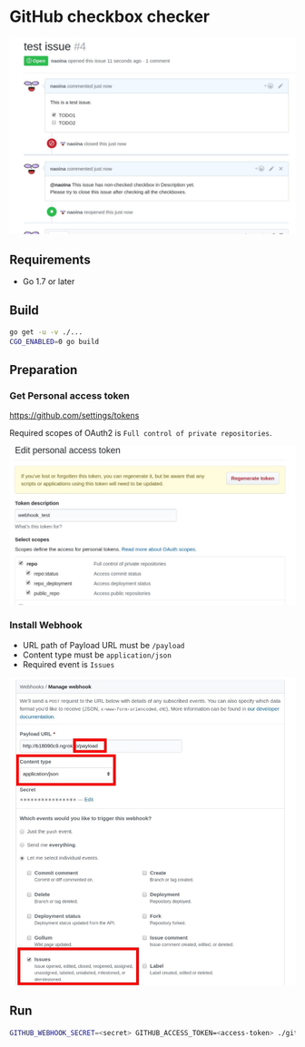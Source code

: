 # GitHub checkbox checker

![7dbc2da](assets/7dbc2da.jpg)

## Requirements

- Go 1.7 or later

## Build

```bash
go get -u -v ./...
CGO_ENABLED=0 go build
```

## Preparation

### Get Personal access token

https://github.com/settings/tokens

Required scopes of OAuth2 is `Full control of private repositories`.

![8b07f86](assets/8b07f86.jpg)

### Install Webhook

- URL path of Payload URL must be `/payload`
- Content type must be `application/json`
- Required event is `Issues`

![bfe28c8](assets/bfe28c8.jpg)

## Run

```bash
GITHUB_WEBHOOK_SECRET=<secret> GITHUB_ACCESS_TOKEN=<access-token> ./github_checkbox_checker
```
